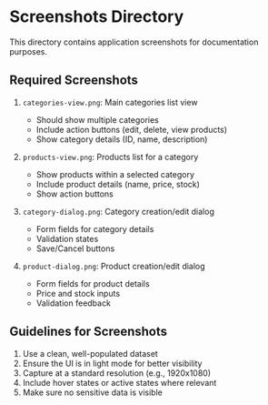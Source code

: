 # Screenshots Directory

This directory contains application screenshots for documentation purposes.

## Required Screenshots

1. `categories-view.png`: Main categories list view
   - Should show multiple categories
   - Include action buttons (edit, delete, view products)
   - Show category details (ID, name, description)

2. `products-view.png`: Products list for a category
   - Show products within a selected category
   - Include product details (name, price, stock)
   - Show action buttons

3. `category-dialog.png`: Category creation/edit dialog
   - Form fields for category details
   - Validation states
   - Save/Cancel buttons

4. `product-dialog.png`: Product creation/edit dialog
   - Form fields for product details
   - Price and stock inputs
   - Validation feedback

## Guidelines for Screenshots

1. Use a clean, well-populated dataset
2. Ensure the UI is in light mode for better visibility
3. Capture at a standard resolution (e.g., 1920x1080)
4. Include hover states or active states where relevant
5. Make sure no sensitive data is visible
